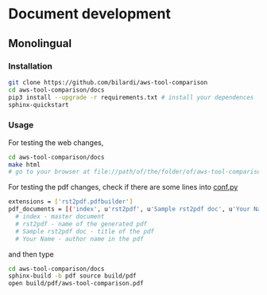 # Document development

## Monolingual

### Installation

```sh
git clone https://github.com/bilardi/aws-tool-comparison
cd aws-tool-comparison/docs
pip3 install --upgrade -r requirements.txt # install your dependences
sphinx-quickstart
```

### Usage

For testing the web changes,

```sh
cd aws-tool-comparison/docs
make html
# go to your browser at file://path/of/the/folder/of/aws-tool-comparison/docs/build/html/index.html
```

For testing the pdf changes, check if there are some lines into [conf.py](https://github.com/bilardi/aws-tool-comparison/blob/master/docs/source/conf.py)

```sh
extensions = ['rst2pdf.pdfbuilder']
pdf_documents = [('index', u'rst2pdf', u'Sample rst2pdf doc', u'Your Name'),]
  # index - master document
  # rst2pdf - name of the generated pdf
  # Sample rst2pdf doc - title of the pdf
  # Your Name - author name in the pdf
```

and then type

```sh
cd aws-tool-comparison/docs
sphinx-build -b pdf source build/pdf
open build/pdf/aws-tool-comparison.pdf
```
